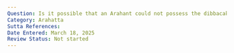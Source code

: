 ```yaml
---
Question: Is it possible that an Arahant could not possess the dibbacakkhu (divine eye), the ability to see beings passing away and being reborn according to their kamma?
Category: Arahatta
Sutta References:
Date Entered: March 18, 2025
Review Status: Not started
---
```

